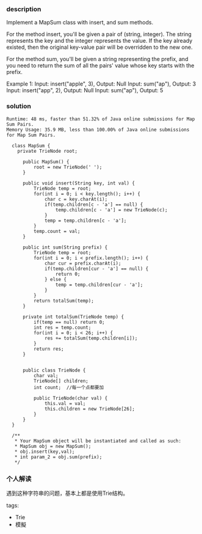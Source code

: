 ### description  
  Implement a MapSum class with insert, and sum methods.
  
  For the method insert, you'll be given a pair of (string, integer). The string represents the key and the integer represents the value. If the key already existed, then the original key-value pair will be overridden to the new one.
  
  For the method sum, you'll be given a string representing the prefix, and you need to return the sum of all the pairs' value whose key starts with the prefix.
  
  Example 1:
  Input: insert("apple", 3), Output: Null
  Input: sum("ap"), Output: 3
  Input: insert("app", 2), Output: Null
  Input: sum("ap"), Output: 5
### solution  
```  
Runtime: 48 ms, faster than 51.32% of Java online submissions for Map Sum Pairs.
Memory Usage: 35.9 MB, less than 100.00% of Java online submissions for Map Sum Pairs.

  class MapSum {
    private TrieNode root;
  
      public MapSum() {
          root = new TrieNode(' ');
      }
  
      public void insert(String key, int val) {
          TrieNode temp = root;
          for(int i = 0; i < key.length(); i++) {
              char c = key.charAt(i);
              if(temp.children[c - 'a'] == null) {
                  temp.children[c - 'a'] = new TrieNode(c);
              }
              temp = temp.children[c - 'a'];
          }
          temp.count = val;
      }
  
      public int sum(String prefix) {
          TrieNode temp = root;
          for(int i = 0; i < prefix.length(); i++) {
              char cur = prefix.charAt(i);
              if(temp.children[cur - 'a'] == null) {
                  return 0;
              } else {
                  temp = temp.children[cur - 'a'];
              }
          }
          return totalSum(temp);
      }
  
      private int totalSum(TrieNode temp) {
          if(temp == null) return 0;
          int res = temp.count;
          for(int i = 0; i < 26; i++) {
              res += totalSum(temp.children[i]);
          }
          return res;
      }
  
  
      public class TrieNode {
          char val;
          TrieNode[] children;
          int count;  //每一个点都要加
  
          public TrieNode(char val) {
              this.val = val;
              this.children = new TrieNode[26];
          }
      }
  }
  
  /**
   * Your MapSum object will be instantiated and called as such:
   * MapSum obj = new MapSum();
   * obj.insert(key,val);
   * int param_2 = obj.sum(prefix);
   */
```  
  
### 个人解读  
  遇到这种字符串的问题，基本上都是使用Trie结构。
  
tags:  
  -  Trie
  -  模擬

